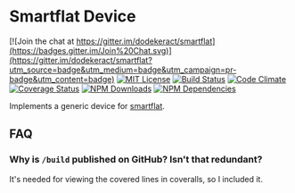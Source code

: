 # Smartflat Device

[![Join the chat at https://gitter.im/dodekeract/smartflat](https://badges.gitter.im/Join%20Chat.svg)](https://gitter.im/dodekeract/smartflat?utm_source=badge&utm_medium=badge&utm_campaign=pr-badge&utm_content=badge)
[![MIT License](https://img.shields.io/badge/license-MIT-blue.svg)](http://opensource.org/licenses/MIT)
[![Build Status](https://api.travis-ci.org/dodekeract/smartflat-device.svg)](https://travis-ci.org/dodekeract/smartflat-device/)
[![Code Climate](https://codeclimate.com/github/dodekeract/smartflat-device/badges/gpa.svg)](https://codeclimate.com/github/dodekeract/smartflat-device)
[![Coverage Status](https://coveralls.io/repos/github/dodekeract/smartflat-device/badge.svg?branch=master)](https://coveralls.io/github/dodekeract/smartflat-device?branch=master)
[![NPM Downloads](https://img.shields.io/npm/dt/smartflat-device.svg)](https://npmjs.com/package/smartflat-device)
[![NPM Dependencies](https://david-dm.org/dodekeract/smartflat-device.png)](https://david-dm.org/dodekeract/smartflat-device)

Implements a generic device for [smartflat](https://smartfl.at).

## FAQ

### Why is `/build` published on GitHub? Isn't that redundant?

It's needed for viewing the covered lines in coveralls, so I included it.
